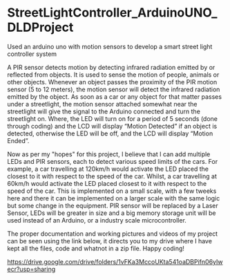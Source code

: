 # StreetLightController_ArduinoUNO_DLDProject
Used an arduino uno with motion sensors to develop a smart street light controller system


A PIR sensor detects motion by detecting infrared radiation emitted by or reflected from objects. It is used to sense the motion of people, animals or other objects. Whenever an object passes the proximity of the PIR motion sensor (5 to 12 meters), the motion sensor will detect the infrared radiation emitted by the object. As soon as a car or any object for that matter passes under a streetlight, the motion sensor attached somewhat near the streetlight will give the signal to the Arduino connected and turn the streetlight on. Where, the LED will turn on for a period of 5 seconds (done through coding) and the LCD will display “Motion Detected” if an object is detected, otherwise the LED will be off, and the LCD will display “Motion Ended”. 

Now as per my "hopes" for this project, I believe that I can add multiple LEDs and PIR sensors, each to detect various speed limits of the cars. For example, a car travelling at 120km/h would activate the LED placed the closest to it with respect to the speed of the car. Whilst, a car travelling at 60km/h would activate the LED placed closest to it with respect to the speed of the car. 
This is implemented on a small scale, with a few tweeks here and there it can be implemented on a larger scale with the same logic but some change in the equipment. PIR sensor will be replaced by a Laser Sensor, LEDs will be greater in size and a big memory storage unit will be used instead of an Arduino, or a industry scale microcontroller. 




The proper documentation and working pictures and videos of my project can be seen using the link below, it directs you to my drive where I have kept all the files, code and whatnot in a zip file. Happy coding!





https://drive.google.com/drive/folders/1vFKa3MccoUKta541oaDBPifn06yIwecr?usp=sharing
